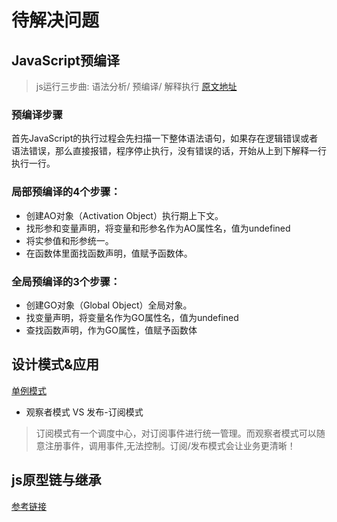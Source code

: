 # 待解决问题

## JavaScript预编译
> js运行三步曲:  语法分析/ 预编译/ 解释执行  [原文地址](https://zhuanlan.zhihu.com/p/50236805)

### 预编译步骤
首先JavaScript的执行过程会先扫描一下整体语法语句，如果存在逻辑错误或者语法错误，那么直接报错，程序停止执行，没有错误的话，开始从上到下解释一行执行一行。

### 局部预编译的4个步骤：
- 创建AO对象（Activation Object）执行期上下文。
- 找形参和变量声明，将变量和形参名作为AO属性名，值为undefined
- 将实参值和形参统一。
- 在函数体里面找函数声明，值赋予函数体。

### 全局预编译的3个步骤：
- 创建GO对象（Global Object）全局对象。
- 找变量声明，将变量名作为GO属性名，值为undefined
- 查找函数声明，作为GO属性，值赋予函数体

## 设计模式&应用
[单例模式](https://juejin.cn/post/7016150720399278110)
- 观察者模式 VS 发布-订阅模式
>订阅模式有一个调度中心，对订阅事件进行统一管理。而观察者模式可以随意注册事件，调用事件,无法控制。订阅/发布模式会让业务更清晰！


## js原型链与继承
[参考链接](https://juejin.cn/post/7075354546096046087#heading-15)
